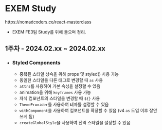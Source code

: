 # EXEM Study

https://nomadcoders.co/react-masterclass

- EXEM FE3팀 Study를 위해 들으며 정리.

## 1주차 - 2024.02.xx ~ 2024.02.xx

- ### Styled Components
  - 중복된 스타일 상속을 위해 props 및 styled() 사용 가능
  - 동일한 스타일을 다른 태그로 변경할 때 `as` 사용
  - `attrs`를 사용하여 기본 속성을 설정할 수 있음
  - animation을 위해 `keyframes` 사용 가능
  - 자식 컴포넌트의 스타일을 변경할 때 `${}` 사용
  - `ThemeProvider`를 사용하여 테마를 설정할 수 있음
  - `withComponent`를 사용하여 컴포넌트를 확장할 수 있음 (v4 `as` 도입 이후 잘안
    쓰게 됨)
  - `createGlobalStyle`을 사용하여 전역 스타일을 설정할 수 있음
